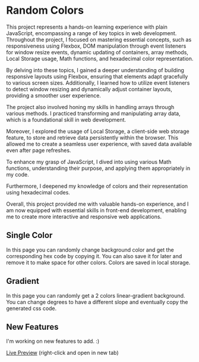 # Random Colors

This project represents a hands-on learning experience with plain JavaScript, encompassing a range of key topics in web development. Throughout the project, I focused on mastering essential concepts, such as responsiveness using Flexbox, DOM manipulation through event listeners for window resize events, dynamic updating of containers, array methods, Local Storage usage, Math functions, and hexadecimal color representation.

By delving into these topics, I gained a deeper understanding of building responsive layouts using Flexbox, ensuring that elements adapt gracefully to various screen sizes. Additionally, I learned how to utilize event listeners to detect window resizing and dynamically adjust container layouts, providing a smoother user experience.

The project also involved honing my skills in handling arrays through various methods. I practiced transforming and manipulating array data, which is a foundational skill in web development.

Moreover, I explored the usage of Local Storage, a client-side web storage feature, to store and retrieve data persistently within the browser. This allowed me to create a seamless user experience, with saved data available even after page refreshes.

To enhance my grasp of JavaScript, I dived into using various Math functions, understanding their purpose, and applying them appropriately in my code.

Furthermore, I deepened my knowledge of colors and their representation using hexadecimal codes.

Overall, this project provided me with valuable hands-on experience, and I am now equipped with essential skills in front-end development, enabling me to create more interactive and responsive web applications.



## Single Color

In this page you can randomly change background color and get the corresponding hex code by copying it. 
You can also save it for later and remove it to make space for other colors.
Colors are saved in local storage.

## Gradient

In this page you can randomly get a 2 colors linear-gradient background.
You can change degrees to have a different slope and eventually copy the generated css code.

## New Features

I'm working on new features to add. :)

[Live Preview](https://randomcolorz.netlify.app/) (right-click and open in new tab)


